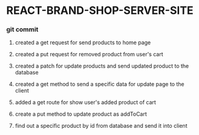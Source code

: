 # REACT-BRAND-SHOP-SERVER-SITE

### git commit 


1. created a get request for send products to home page

2. created a put request for removed product from user's cart

3. created a patch for update products and send updated product to the database

4. created a get method to send a specific data for update page to the client

5. added a get route for show user's added product of cart

6. create a put method to update product as addToCart

7. find out a specific product by id from database and send it into client